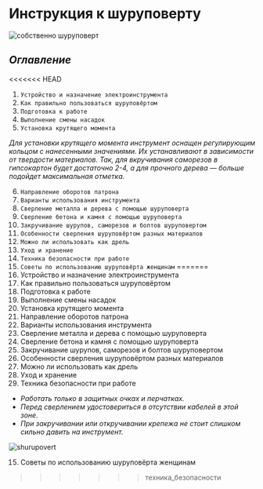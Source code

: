 # Инструкция к шуруповерту  
![собственно шуруповерт](https://domzastroika.ru/wp-content/uploads/2021/03/1-SHurupovert-500x250.jpg)  

## *Оглавление*

<<<<<<< HEAD
1. `Устройство и назначение электроинструмента`
2. `Как правильно пользоваться шуруповёртом`
3. `Подготовка к работе`
4. `Выполнение смены насадок`
5. `Установка крутящего момента`  

*Для установки крутящего момента инструмент оснащен регулирующим кольцом с нанесенными значениями. Их устанавливают в зависимости от твердости материалов. Так, для вкручивания саморезов в гипсокартон будет достаточно 2-4, а для прочного дерева — больше подойдет максимальная отметка.*

6. `Направление оборотов патрона`
7. `Варианты использования инструмента`
8. `Сверление металла и дерева с помощью шуруповерта`
9. `Сверление бетона и камня с помощью шуруповерта`
10. `Закручивание шурупов, саморезов и болтов шуруповертом`
11. `Особенности сверления шуруповёртом разных материалов`
12. `Можно ли использовать как дрель`
13. `Уход и хранение`
14. `Техника безопасности при работе`
15. `Советы по использованию шуруповёрта женщинам`
=======
1. Устройство и назначение электроинструмента
2. Как правильно пользоваться шуруповёртом
3. Подготовка к работе
4. Выполнение смены насадок
5. Установка крутящего момента
6. Направление оборотов патрона
7. Варианты использования инструмента
8. Сверление металла и дерева с помощью шуруповерта
9. Сверление бетона и камня с помощью шуруповерта
10. Закручивание шурупов, саморезов и болтов шуруповертом
11. Особенности сверления шуруповёртом разных материалов
12. Можно ли использовать как дрель
13. Уход и хранение
14. Техника безопасности при работе  

* _Работать только в защитных очках и перчатках._
* _Перед сверлением удостовериться в отсутствии кабелей в этой зоне._
* _При закручивании или откручивании крепежа не стоит слишком сильно давить на инструмент._

![shurupovert](https://domzastroika.ru/wp-content/uploads/2021/03/4-Perchatki-500x343.jpg)

15. Советы по использованию шуруповёрта женщинам
>>>>>>> техника_безопасности

